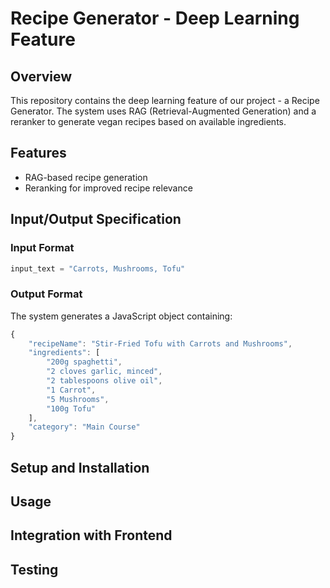 # Recipe Generator - Deep Learning Feature

## Overview
This repository contains the deep learning feature of our project - a Recipe Generator. The system uses RAG (Retrieval-Augmented Generation) and a reranker to generate vegan recipes based on available ingredients.

## Features
- RAG-based recipe generation
- Reranking for improved recipe relevance


## Input/Output Specification

### Input Format
```python
input_text = "Carrots, Mushrooms, Tofu"
```

### Output Format
The system generates a JavaScript object containing:
```javascript
{
    "recipeName": "Stir-Fried Tofu with Carrots and Mushrooms",
    "ingredients": [
        "200g spaghetti",
        "2 cloves garlic, minced",
        "2 tablespoons olive oil",
        "1 Carrot", 
        "5 Mushrooms", 
        "100g Tofu"
    ],
    "category": "Main Course"
}
```

        
   
## Setup and Installation

## Usage

## Integration with Frontend

## Testing
